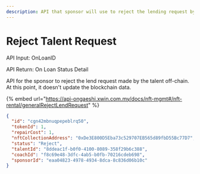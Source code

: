 ```yaml
---
description: API that sponsor will use to reject the lending request by the talent
---
```


# Reject Talent Request

API Input: OnLoanID

API Return: On Loan Status Detail

API for the sponsor to reject the lend request made by the talent off-chain. At this point, it doesn't update the blockchain data.

{% embed url="https://api-ongaeshi.xwin.com.my/docs/nft-mgmt#/nft-rental/generalRejectLendRequest" %}

```json
{
  "id": "cgn42mbnuqpepeblrq50",
  "tokenId": 1,
  "repairCost": 1,
  "nftCollectionAddress": "0xDe3E800D5Eba73c529707EB565d89fbD55Bc77D7",
  "status": "Reject",
  "talentId": "8ddeac1f-b0f0-4100-8089-358f29b6c388",
  "coachId": "f8c69e48-3dfc-4ab5-b0fb-70216cdeb698",
  "sponsorId": "eaa04823-4978-4934-8dca-8c836d06b10c"
}
```
